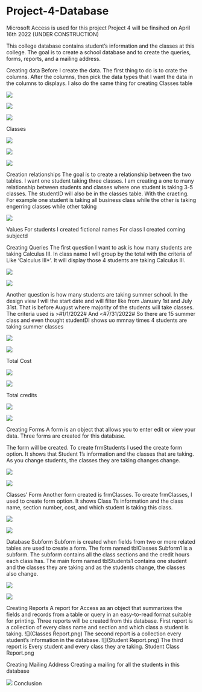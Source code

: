 # Project-4-Database
Microsoft Access is used for this project
 Project 4 will be finsihed on April 16th 2022
(UNDER CONSTRUCTION)

This college database contains student’s information and the classes at this college.
The goal is to create a school database and to create the queries, forms, reports, and a mailing address.

Creating data
Before I create the data. The first thing to do is to crate the columns. After the columns, then pick the data types that I want the data in the columns to displays.
I also do the same thing for creating Classes table

![](Students%20Column.png)

![](Students%20Data%20Types.png)


![](Students%20Data%20Values.png)

Classes

![](Classes%20Column.png)

![](Classes%20Data%20Types.png)

![](Classes%20Data%20Values.png)

Creation relationships
The goal is to create a relationship between the two tables. I want one student taking three classes. I am creating a one to many relationship between students and classes where one student is taking 3-5 classes. The studentID will also be in the classes table. With the craeting. For example one student is taking all business class while the other is taking engerring classes while other taking

![](Students%20and%20Classes%20Relationship.png)

Values
For students I created fictional names 
For class I created coming subjectd

Creating Queries
The first question I want to ask is how many students are taking Calculus III. In class name I will group by the total with the criteria of Like ‘Calculus III*’.  It will display those 4 students are taking Calculus III.

![](Query%20Number%20of%20Students%20in%20Calculus%20III%20Design%20View.png)

![](Query%20Number%20of%20Students%20in%20Calculus%20III%20Datasheet%20View.png)

Another question is how many students are taking summer school. In the design view I will the start date and will filter like from January 1st and July 31st. That is before August where majority of the students will take classes. The criteria used is >#1/1/2022# And <#7/31/2022# So there are 15 summer class and even thought studentDI shows uo mmnay times 4 students are taking summer classes

![](Query%20Students%20in%20Summer%20School%20Design%20View.png)

![](Query%20Students%20in%20Summer%20School%20Datasheet%20View.png)

Total Cost

![](Query%20Total%20Cost%20per%20Student%20Design%20View.png)

![](Query%20Total%20Cost%20per%20Student%20Datasheet%20View.png)

Total credits

![](Query%20Total%20Credits%20per%20Student%20Design%20View.png)

![](Query%20Total%20Credits%20per%20Student%20Datasheet%20View.png)

Creating Forms
A form is an object that allows you to enter edit or view your data. Three forms are created for this database.


The form will be created. To create frmStudents I used the create form option. It shows that Student 1’s information and the classes that are taking. As you change students, the classes they are taking changes change.

![](Student%20Form.png)

![](Student%20Form%202.png)

Classes’ Form
Another form created is frmClasses. To create frmClasses, I used to create form option. It shows Class 1’s information and the class name, section number, cost, and which student is taking this class.

![](Classes%20Form.png)

![](Classes%20Form%202.png)

Database Subform
Subform is created when fields from two or more related tables are used to create a form.
The form named tblClasses Subform1 is a subform. The subform contains all the class sections and the credit hours each class has. The main form named tblStudents1 contains one student and the classes they are taking and as the students change, the classes also change.

![](tblClasses%20Subform.png)

![](tblStudents%20Main%20Form.png)

Creating Reports
A report for Access as an object that summarizes the fields and records from a table or query in an easy-to-read format suitable for printing. Three reports will be created from this database.
First report is a collection of every class name and section and which class a student is taking.
![](Classes Report.png)
The second report is a collection every student’s information in the database.
![](Student Report.png)
The third report is Every student and every class they are taking.
Student Class Report.png

Creating Mailing Address
Creating a mailing for all the students in this database

![](Student's%20Mailing%20Labels.png)
Conclusion

